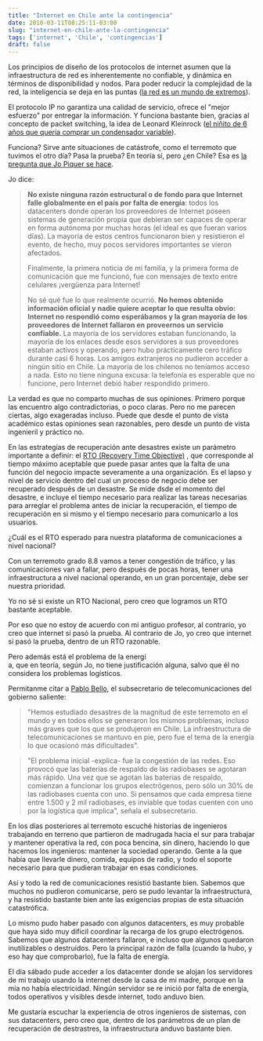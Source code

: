 ```yaml
---
title: "Internet en Chile ante la contingencia"
date: 2010-03-11T08:25:11-03:00
slug: "internet-en-chile-ante-la-contingencia"
tags: ['internet', 'Chile', 'contingencias']
draft: false
---
```

 
Los principios de diseño de los protocolos de internet asumen que la
infraestructura de red es inherentemente no confiable, y dinámica en
términos de disponibilidad y nodos. Para poder reducir la complejidad de
la red, la inteligencia se deja en las puntas ([la red es un mundo de
extremos](/2008/06/un-mundo-de-extremos.html)).

El protocolo IP no garantiza una calidad de servicio, ofrece el "mejor
esfuerzo" por entregar la información. Y funciona bastante bien,
gracias al concepto de packet switching, la idea de Leonard Kleinrock
([el niñito de 6 años que quería comprar un condensador
variable](/2008/04/todo-por-un-condensador-variable.html)).

Funciona? Sirve ante situaciones de catástrofe, como el terremoto que
tuvimos el otro día? Pasa la prueba? En teoría sí, pero ¿en Chile? Esa
es [la pregunta que Jo Piquer se
hace](http://dccuchile.blog.terra.cl/2010/03/10/terremoto-2010-%C2%BFinternet-resistio-bien-la-prueba/).

Jo dice:

> **No existe ninguna razón estructural o de fondo para que Internet
> falle globalmente en el país por falta de energía**: todos los
> datacenters donde operan los proveedores de Internet poseen sistemas
> de generación propia que debieran ser capaces de operar en forma
> autónoma por muchas horas (el ideal es que fueran varios días). La
> mayoría de estos centros funcionaron bien y resistieron el evento, de
> hecho, muy pocos servidores importantes se vieron afectados.
>
> Finalmente, la primera noticia de mi familia, y la primera forma de
> comunicación que me funcionó, fue con mensajes de texto entre
> celulares ¡vergüenza para Internet!
>
> No sé qué fue lo que realmente ocurrió. **No hemos obtenido
> información oficial y nadie quiere aceptar lo que resulta obvio:
> Internet no respondió como esperábamos y la gran mayoría de los
> proveedores de Internet fallaron en proveernos un servicio
> confiable.** La mayoría de los servidores estaban funcionando, la
> mayoría de los enlaces desde esos servidores a sus proveedores estaban
> activos y operando, pero hubo prácticamente cero tráfico durante casi
> 6 horas. Los amigos extranjeros no pudieron acceder a ningún sitio en
> Chile. La mayoría de los chilenos no teníamos acceso a nada. Esto no
> tiene ninguna excusa: la telefonía es esperable que no funcione, pero
> Internet debió haber respondido primero.

La verdad es que no comparto muchas de sus opiniones. Primero porque las
encuentro algo contradictorias, o poco claras. Pero no me parecen
ciertas, algo exageradas incluso. Puede que desde el punto de vista
académico estas opiniones sean razonables, pero desde un punto de vista
ingenieril y práctico no.

En las estrategías de recuperación ante desastres existe un parámetro
importante a definir: el [RTO (Recovery Time
Objective)](http://en.bcmpedia.org/wiki/Recovery_Time_Objective_(RTO)) ,
que corresponde al tiempo máximo aceptable que puede pasar antes que la
falta de una función del negocio impacte severamente a una organización.
Es el lapso y nivel de servicio dentro del cual un proceso de negocio
debe ser recuperado después de un desastre. Se mide dsde el momento del
desastre, e incluye el tiempo necesario para realizar las tareas
necesarias para arreglar el problema antes de iniciar la recuperación,
el tiempo de recuperación en si mismo y el tiempo necesario para
comunicarlo a los usuarios.

¿Cuál es el RTO esperado para nuestra plataforma de comunicaciones a
nivel nacional?

Con un terremoto grado 8.8 vamos a tener congestión de tráfico, y las
comunicaciones van a fallar, pero después de pocas horas, tener una
infraestructura a nivel nacional operando, en un gran porcentaje, debe
ser nuestra prioridad.

Yo no sé si existe un RTO Nacional, pero creo que logramos un RTO
bastante aceptable.

Por eso que no estoy de acuerdo con mi antiguo profesor, al contrario,
yo creo que internet sí pasó la prueba. Al contrario de Jo, yo creo que
internet sí pasó la prueba, dentro de un RTO razonable.

Pero además está el problema de la energí\
a, que en teoría, según Jo, no tiene justificación alguna, salvo que él
no considera los problemas logísticos.

Permitanme citar a [Pablo
Bello](http://blogs.elmercurio.com/cienciaytecnologia/2010/03/11/los-servicios-de-emergencia-no.asp),
el subsecretario de telecomunicaciones del gobierno saliente:

> "Hemos estudiado desastres de la magnitud de este terremoto en el
> mundo y en todos ellos se generaron los mismos problemas, incluso más
> graves que los que se produjeron en Chile. La infraestructura de
> telecomunicaciones se mantuvo en pie, pero fue el tema de la energía
> lo que ocasionó más dificultades".


> "El problema inicial -explica- fue la congestión de las redes. Eso
> provocó que las baterías de respaldo de las radiobases se agotaran más
> rápido. Una vez que se agotan las baterías de respaldo, comienzan a
> funcionar los grupos electrógenos, pero sólo un 30% de las radiobases
> cuenta con uno. Si pensamos que cada empresa tiene entre 1.500 y 2 mil
> radiobases, es inviable que todas cuenten con uno por la logística que
> implica", señala el subsecretario.

En los días posteriores al terremoto escuché historias de ingenieros
trabajando en terreno que partieron de madrugada hacia el sur para
trabajar y mantener operativa la red, con poca bencina, sin dinero,
haciendo lo que hacemos los ingenieros: mantener la sociedad operando.
Gente a la que había que llevarle dinero, comida, equipos de radio, y
todo el soporte necesario para que pudieran trabajar en esas
condiciones.

Así y todo la red de comunicaciones resistió bastante bien. Sabemos que
muchos no pudieron comunicarse, pero se pudo levantar la
infraestructura, y ha resistido bastante bien ante las exigencias
propias de esta situación catastrófica.

Lo mismo pudo haber pasado con algunos datacenters, es muy probable que
haya sido muy dificil coordinar la recarga de los grupo electrógenos.
Sabemos que algunos datacenters fallaron, e incluso que algunos quedaron
inutilizables o destruidos. Pero la principal razón de falla (cuando la
hubo, y eso hay que comprobarlo), fue la falta de energía.

El día sábado pude acceder a los datacenter donde se alojan los
servidores de mi trabajo usando la internet desde la casa de mi madre,
porque en la mía no había electricidad. Ningún servidor se re inició por
falta de energía, todos operativos y visibles desde internet, todo
anduvo bien.

Me gustaría escuchar la experiencia de otros ingenieros de sistemas, con
sus datacenters, pero creo que, dentro de los parámetros de un plan de
recuperación de destrastres, la infraestructura anduvo bastante bien.
